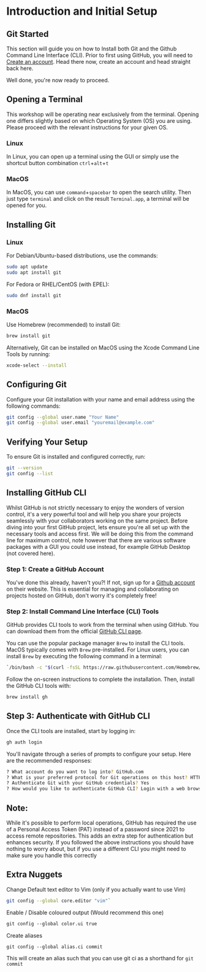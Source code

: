 # Introduction and Initial Setup

## Git Started
This section will guide you on how to Install both Git and the Github Command Line Interface (CLI). Prior to first using GitHub, you will need to [Create an account](https://github.com/). Head there now, create an account and head straight back here.

Well done, you're now ready to proceed. 


## Opening a Terminal
This workshop will be operating near exclusively from the terminal. Opening one differs slightly based on which Operating System (OS) you are using. Please proceed with the relevant instructions for your given OS.

### Linux
In Linux, you can open up a terminal using the GUI or simply use the shortcut button combination `ctrl`+`alt`+`t`

### MacOS
In MacOS, you can use `command`+`spacebar` to open the search utility. Then just type `terminal` and click on the result `Terminal.app`, a terminal will be opened for you.

## Installing Git

### Linux

For Debian/Ubuntu-based distributions, use the commands:

```bash
sudo apt update
sudo apt install git
```

For Fedora or RHEL/CentOS (with EPEL):
```bash
sudo dnf install git
```

### MacOS

Use Homebrew (recommended) to install Git:

```bash
brew install git
```
Alternatively, Git can be installed on MacOS using the Xcode Command Line Tools by running:

```bash
xcode-select --install
```

## Configuring Git

Configure your Git installation with your name and email address using the following commands:
```bash
git config --global user.name "Your Name"
git config --global user.email "youremail@example.com"
```

## Verifying Your Setup
To ensure Git is installed and configured correctly, run:
```bash
git --version
git config --list
```

## Installing GitHub CLI
Whilst GitHub is not strictly necessary to enjoy the wonders of version control, it's a very powerful tool and will help you share your projects seamlessly with your collaborators working on the same project. Before diving into your first GitHub project, lets ensure you're all set up with the necessary tools and access first. We will be doing this from the command line for maximum control, note however that there are various software packages with a GUI you could use instead, for example GitHub Desktop (not covered here).

### Step 1: Create a GitHub Account

You've done this already, haven't you?! If not, sign up for a [Github account](https://github.com/) on their website. This is essential for managing and collaborating on projects hosted on GitHub, don't worry it's completely free!

### Step 2: Install Command Line Interface (CLI) Tools

GitHub provides CLI tools to work from the terminal when using GitHub. You can download them from the official [GitHub CLI page](https://github.com/cli/cli?tab=readme-ov-file#installation).

You can use the popular package manager `Brew` to install the CLI tools. MacOS typically comes with `Brew` pre-installed. For Linux users, you can install `Brew` by executing the following command in a terminal:

```bash
`/bin/bash -c "$(curl -fsSL https://raw.githubusercontent.com/Homebrew/install/HEAD/install.sh)"`
```

Follow the on-screen instructions to complete the installation. Then, install the GitHub CLI tools with:

```bash
brew install gh
```

## Step 3: Authenticate with GitHub CLI

Once the CLI tools are installed, start by logging in:

```bash
gh auth login
```

You'll navigate through a series of prompts to configure your setup. Here are the recommended responses:

```bash
? What account do you want to log into? GitHub.com
? What is your preferred protocol for Git operations on this host? HTTPS
? Authenticate Git with your GitHub credentials? Yes 
? How would you like to authenticate GitHub CLI? Login with a web browser
```

## Note:
While it's possible to perform local operations, GitHub has required the use of a Personal Access Token (PAT) instead of a password since 2021 to access remote repositories. This adds an extra step for authentication but enhances security. If you followed the above instructions you should have nothing to worry about, but if you use a different CLI you might need to make sure you handle this correctly

## Extra Nuggets

Change Default text editor to Vim (only if you actually want to use Vim)
```bash
git config --global core.editor "vim"`
```

Enable / Disable coloured output (Would recommend this one)
```bash
git config --global color.ui true
```

Create aliases
```bash
git config --global alias.ci commit
```
This will create an alias such that you can use git ci as a shorthand for `git commit`
